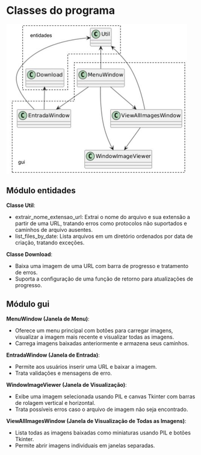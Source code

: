 # Classes do programa

![Diagrama de Classes](https://github.com/armandossrecife/my_gui_images/blob/main/docs/my_downloads_images.jpg "Diagrama de Classes")

## Módulo entidades

**Classe Util**:
- extrair_nome_extensao_url: Extrai o nome do arquivo e sua extensão a partir de uma URL, tratando erros como protocolos não suportados e caminhos de arquivo ausentes.
- list_files_by_date: Lista arquivos em um diretório ordenados por data de criação, tratando exceções.

**Classe Download**:
- Baixa uma imagem de uma URL com barra de progresso e tratamento de erros.
- Suporta a configuração de uma função de retorno para atualizações de progresso.

## Módulo gui

**MenuWindow (Janela de Menu)**:
- Oferece um menu principal com botões para carregar imagens, visualizar a imagem mais recente e visualizar todas as imagens.
- Carrega imagens baixadas anteriormente e armazena seus caminhos.

**EntradaWindow (Janela de Entrada)**:
- Permite aos usuários inserir uma URL e baixar a imagem.
- Trata validações e mensagens de erro.

**WindowImageViewer (Janela de Visualização)**:
- Exibe uma imagem selecionada usando PIL e canvas Tkinter com barras de rolagem vertical e horizontal.
- Trata possíveis erros caso o arquivo de imagem não seja encontrado.

**ViewAllImagesWindow (Janela de Visualização de Todas as Imagens)**:
- Lista todas as imagens baixadas como miniaturas usando PIL e botões Tkinter.
- Permite abrir imagens individuais em janelas separadas.
